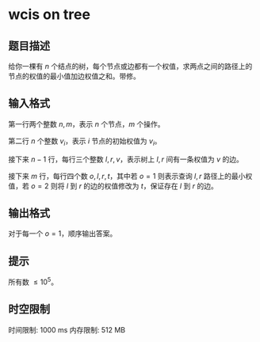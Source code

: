 # wcis on tree

## 题目描述

给你一棵有 $n$ 个结点的树，每个节点或边都有一个权值，求两点之间的路径上的节点的权值的最小值加边权值之和。带修。

## 输入格式

第一行两个整数 $n,m$，表示 $n$ 个节点，$m$ 个操作。

第二行 $n$ 个整数 $v_i$，表示 $i$ 节点的初始权值为 $v_i$。

接下来 $n-1$ 行，每行三个整数 $l,r,v$，表示树上 $l,r$ 间有一条权值为 $v$ 的边。

接下来 $m$ 行，每行四个数 $o,l,r,t$，其中若 $o=1$ 则表示查询 $l,r$ 路径上的最小权值，若 $o=2$ 则将 $l$ 到 $r$ 的边的权值修改为 $t$，保证存在 $l$ 到 $r$ 的边。

## 输出格式

对于每一个 $o=1$，顺序输出答案。

## 提示

所有数 $\le10^5$。

## 时空限制

时间限制: 1000 ms
内存限制: 512 MB
